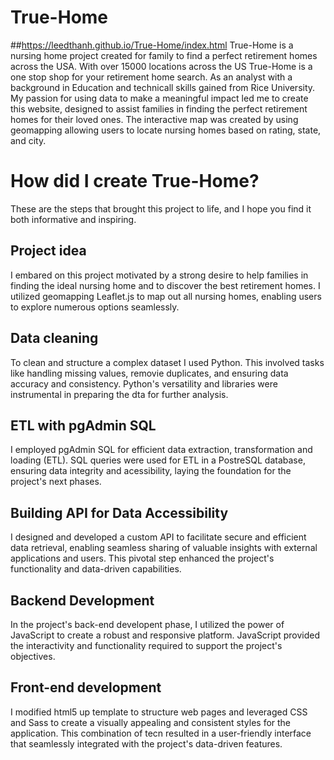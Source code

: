 # True-Home
##https://leedthanh.github.io/True-Home/index.html
True-Home is a nursing home project created for family to find a perfect retirement homes across the USA.  With over 15000 locations across the US True-Home is a one stop shop for your retirement home search.  As an analyst with a background in Education and technicall skills gained from Rice University.  My passion for using data to make a meaningful impact led me to create this website, designed to assist families in finding the perfect retirement homes for their loved ones.  The interactive map was created by using geomapping allowing users to locate nursing homes based on rating, state, and city.  
# How did I create True-Home?
These are the steps that brought this project to life, and I hope you find it both informative and inspiring.
## Project idea
I embared on this project motivated by a strong desire to help families in finding the ideal nursing home and to discover the best retirement homes.  I utilized geomapping Leaflet.js to map out all nursing homes, enabling users to explore numerous options seamlessly.
## Data cleaning
To clean and structure a complex dataset I used Python.  This involved tasks like handling missing values, removie duplicates, and ensuring data accuracy and consistency.  Python's versatility and libraries were instrumental in preparing the dta for further analysis.
## ETL with pgAdmin SQL
I employed pgAdmin SQL for efficient data extraction, transformation and loading (ETL).  SQL queries were used for ETL in a PostreSQL database, ensuring data integrity and acessibility, laying the foundation for the project's next phases.  
## Building API for Data Accessibility
I designed and developed a custom API to facilitate secure and efficient data retrieval, enabling seamless sharing of valuable insights with external applications and users.  This pivotal step enhanced the project's functionality and data-driven capabilities.
## Backend Development
In the project's back-end developent phase, I utilized the power of JavaScript to create a robust and responsive platform.  JavaScript provided the interactivity and functionality required to support the project's objectives.  
## Front-end development
I modified html5 up template to structure web pages and leveraged CSS and Sass to create a visually appealing and consistent styles for the application.  This combination of tecn resulted in a user-friendly interface that seamlessly integrated with the project's data-driven features.







